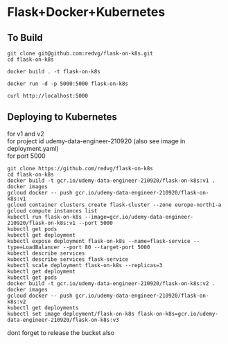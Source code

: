 # Flask+Docker+Kubernetes

## To Build

```
git clone git@github.com:redvg/flask-on-k8s.git
cd flask-on-k8s

docker build . -t flask-on-k8s

docker run -d -p 5000:5000 flask-on-k8s

curl http://localhost:5000

```

## Deploying to Kubernetes

for v1 and v2\
for project id udemy-data-engineer-210920 (also see image in deployment.yaml)\
for port 5000

```
git clone https://github.com/redvg/flask-on-k8s
cd flask-on-k8s
docker build -t gcr.io/udemy-data-engineer-210920/flask-on-k8s:v1 .
docker images
gcloud docker -- push gcr.io/udemy-data-engineer-210920/flask-on-k8s:v1
gcloud container clusters create flask-cluster --zone europe-north1-a
gcloud compute instances list
kubectl run flask-on-k8s --image=gcr.io/udemy-data-engineer-210920/flask-on-k8s:v1 --port 5000
kubectl get pods
kubectl get deployment
kubectl expose deployment flask-on-k8s --name=flask-service --type=LoadBalancer --port 80 --target-port 5000
kubectl describe services
kubectl describe services flask-service
kubectl scale deployment flask-on-k8s --replicas=3
kubectl get deployment
kubectl get pods
docker build -t gcr.io/udemy-data-engineer-210920/flask-on-k8s:v2 .
docker images
gcloud docker -- push gcr.io/udemy-data-engineer-210920/flask-on-k8s:v2
kubectl get deployments
kubectl set image deployment/flask-on-k8s flask-on-k8s=gcr.io/udemy-data-engineer-210920/flask-on-k8s:v3
```

dont forget to release the bucket also
